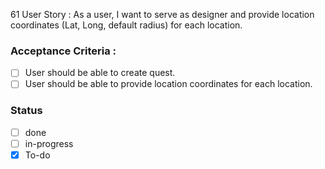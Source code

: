 61 User Story : As a user, I want to serve as designer and provide location coordinates (Lat, Long, default radius) for each location.  <br>
### Acceptance Criteria :
- [ ] User should be able to create quest.
- [ ] User should be able to provide location coordinates for each location.

### Status 
- [ ] done
- [ ] in-progress
- [x] To-do
